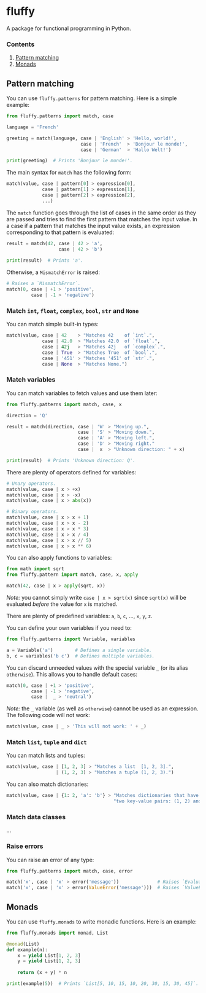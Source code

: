 # fluffy

A package for functional programming in Python.

### Contents

1. [Pattern matching](#pattern-matching)
1. [Monads](#monads)

## Pattern matching
You can use `fluffy.patterns` for pattern matching.
Here is a simple example:
``` python
from fluffy.patterns import match, case

language = 'French'

greeting = match(language, case | 'English' > 'Hello, world!',
                           case | 'French'  > 'Bonjour le monde!',
                           case | 'German'  > 'Hallo Welt!')

print(greeting)  # Prints 'Bonjour le monde!'.
```

The main syntax for `match` has the following form:
``` python
match(value, case | pattern[0] > expression[0],
             case | pattern[1] > expression[1],
             case | pattern[2] > expression[2],
             ...)
```

The `match` function goes through the list of cases in the same order as they are passed and tries to find the first pattern that matches the input value.
In a case if a pattern that matches the input value exists, an expression corresponding to that pattern is evaluated:
``` python
result = match(42, case | 42 > 'a',
                   case | 42 > 'b')
                   
print(result)  # Prints 'a'.
```
Otherwise, a `MismatchError` is raised:
``` python
# Raises a `MismatchError`.
match(0, case | +1 > 'positive',
         case | -1 > 'negative')
```

### Match `int`, `float`, `complex`, `bool`, `str` and `None`
You can match simple built-in types:
``` python
match(value, case | 42    > "Matches 42    of `int`.",
             case | 42.0  > "Matches 42.0  of `float`.",
             case | 42j   > "Matches 42j   of `complex`.",
             case | True  > "Matches True  of `bool`.",
             case | '451' > "Matches '451' of `str`.",
             case | None  > "Matches None.")
```


### Match variables
You can match variables to fetch values and use them later:

``` python
from fluffy.patterns import match, case, x

direction = 'Q'

result = match(direction, case | 'W' > "Moving up.",
                          case | 'S' > "Moving down.",
                          case | 'A' > "Moving left.",
                          case | 'D' > "Moving right."
                          case |  x  > "Unknown direction: " + x)

print(result)  # Prints 'Unknown direction: Q'.
```

There are plenty of operators defined for variables:
``` python
# Unary operators.
match(value, case | x > +x)
match(value, case | x > -x)
match(value, case | x > abs(x))

# Binary operators.
match(value, case | x > x + 1)
match(value, case | x > x - 2)
match(value, case | x > x * 3)
match(value, case | x > x / 4)
match(value, case | x > x // 5)
match(value, case | x > x ** 6)
```

You can also apply functions to variables:
``` python
from math import sqrt
from fluffy.pattern import match, case, x, apply

match(42, case | x > apply(sqrt, x))
```

_Note:_ you cannot simply write `case | x > sqrt(x)` since `sqrt(x)` will be evaluated _before_ the value for `x` is matched.

There are plenty of predefined variables: `a`, `b`, `c`, ..., `x`, `y`, `z`.

You can define your own variables if you need to:
``` python
from fluffy.patterns import Variable, variables

a = Variable('a')        # Defines a single variable.
b, c = variables('b c')  # Defines multiple variables.
```

You can discard unneeded values with the special variable `_` (or its alias `otherwise`).
This allows you to handle default cases:
``` python
match(0, case | +1 > 'positive',
         case | -1 > 'negative',
         case |  _ > 'neutral')
```

_Note:_ the `_` variable (as well as `otherwise`) cannot be used as an expression. The following code will not work:
``` python
match(value, case | _ > 'This will not work: ' + _)
```

### Match `list`, `tuple` and `dict`
You can match lists and tuples:
``` python
match(value, case | [1, 2, 3] > "Matches a list  [1, 2, 3].",
                  | (1, 2, 3) > "Matches a tuple (1, 2, 3).")
```

You can also match dictionaries:
``` python
match(value, case | {1: 2, 'a': 'b'} > "Matches dictionaries that have exactly "
                                       "two key-value pairs: (1, 2) and ('a', 'b').")
```

### Match data classes
...

### Raise errors
You can raise an error of any type:
``` python
from fluffy.patterns import match, case, error

match('x', case | 'x' > error('message'))              # Raises `EvaluationError('message')`.
match('x', case | 'x' > error(ValueError('message')))  # Raises `ValueError('message')`.
```

## Monads
You can use `fluffy.monads` to write monadic functions.
Here is an example:
``` python
from fluffy.monads import monad, List

@monad(List)
def example(n):
    x = yield List[1, 2, 3]
    y = yield List[1, 2, 3]
    
    return (x + y) * n

print(example(5))  # Prints `List[5, 10, 15, 10, 20, 30, 15, 30, 45]`.
```
